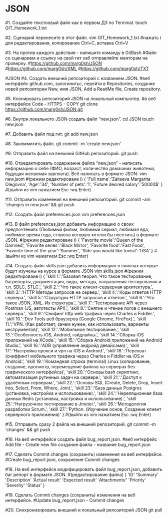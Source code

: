# JSON
#1. Создайте текстоовый файл как в первом ДЗ по Terminal.
touch GIT_Homework_1.txt

#2. Сценарий перенесите в этот файл.
vim GIT_Homework_1.txt
#нажать i для редактирования, копирование Ctrl+C, вставка Ctrl+V

#3. На против каждого действия - напишите команду в GitBash
#Файл со сценарием и ссылку на свой гит хаб отправляйте менторам на проверку.
#https://github.com/marg0sh/JSON
#https://github.com/marg0sh/XML
#https://github.com/marg0sh/TXT

#JSON
#4. Создать внешний репозиторий c названием JSON.
#веб интерфейс github.com, залогинитьс, перейти в Repositories, создание новой репозитории New, имя JSON, Add a ReadMe file, Create repository. 

#5. Клонировать репозиторий JSON на локальный компьютер.
#в веб интерфейсе Code - HTTPS - COPY
git clone https://github.com/marg0sh/JSON.git

#6. Внутри локального JSON создать файл “new.json”.
cd JSON
touch new.json

#7. Добавить файл под гит.
git add new.json

#8. Закоммитить файл.
git commit -m 'create new.json'

#9. Отправить файл на внешний GitHub репозиторий.
git push

#10. Отредактировать содержание файла “new.json” - написать информацию о себе (ФИО, возраст, количество домашних животных, будущая желаемая зарплата). Всё написать в формате JSON.
vim new.jsom
#(режим редактироваие i)
{
	'Full name':'Zaitseva Margarita Olegovna',
	'Age':'34',
	'Number of pets':'1',
	'Future desired salary':'50000$'
}
#(выйти из vim нажатием Esc :wq Enter)

#11. Отправить изменения на внешний репозиторий.
git commit -am 'changes in new.json' && git push

#12. Создать файл preferences.json
vim preferences.json

#13. В файл preferences.json добавить информацию о своих предпочтениях (Любимый фильм, любимый сериал, любимая еда, любимое время года, сторона которую хотели бы посетить) в формате JSON.
#(режим редактироваие i)
{
        'Favorite movie':'Queen of the Damned',
        'Favorite series':'Black Mirror',
        'Favorite food':'Fast Food',
        'Favorite time of the year':'Summer',
        'Side you would like tovisit':'USA'
}
#(выйти из vim нажатием Esc :wq Enter)

#14. Создать файл skills.json добавить информацию о скиллах которые будут изучены на курсе в формате JSON
vim skills.json
#(режим редактироваие i)
{
	'skill 1.':'Базовая теория. Что такое тестирование, багрепорты, документация, виды, методы, направления тестирования и т.п. SDLC, STLC.',
        'skill 2.':'Что такое клиент-серверная архитектура.',
        'skill 3.':'HTTP Методы запросов на сервер.',
        'skill 4.':'Коды ответов HTTP сервера.',
        'skill 5.':'Структуры HTTP запросов и ответов.',
        'skill 6.':'Что такое JSON, XML. Их структура.',
        'skill 7.':'Тестирование API через Postman (JS, автотесты API).',
        'skill 8.':'Снятие и чтение логов c внешнего сервера.',
        'skill 9.':'Снифинг http web трафика через Charles и Fiddler.',
        'skill 10.':'Dev Tools веб браузеров (Google Chrome, FireFox).',
        'skill 11.':'VPN. (Как работает, зачем нужен, как использовать, варианты инструментов)',
        'skill 12.':'Мобильное тестирование.',
        'skill 13.':'Особенность iOS, Android, гайдлайны.',
        'skill 14.':'Сборка iOS приложений на XCode.',
        'skill 15.':'Сборка Android приложений на Android Studio.',
        'skill 16.':'ADB (управление андройд девайсами).',
        'skill 17.':'Настройка прокси и vpn на iOS и Android.',
        'skill 18.':'Перехват (сниффинг) мобильного трафика через Charles и Fiddler на iOS и Android.',
        'skill 19.':'Командная строка (terminal) Linux (копирование, создание, просмотр, перемещение файлов на серверах без графического интерфейса)',
        'skill 20.':'Основы bash скриптинг, автоматизация рутинных задач на сервере.',
        'skill 21.':'Доступ к удалённым серверам.',
        'skill 22.':'Основы SQL (Create, Delete, Drop, Insert Into, Select, From, Where, Join).',
        'skill 23.':'База данных Postgres (установка, настройка и использование).',
        'skill 24.':'Нереляционная база данных Redis (установка, настройка и использование).',
        'skill 25.':'Нагрузочное тестирование в Jmeter.',
        'skill 26.':'Методология разработки Scrum.',
        'skill 27.':'Python. (Изучение основ. Создание клиент серверного приложения)'
}
#(выйти из vim нажатием Esc :wq Enter)

#15. Отправить сразу 2 файла на внешний репозиторий.
git commit -m 'changes' && git push

#16. На веб интерфейсе создать файл bug_report.json.
#веб интерфейс Add file - Create new file создание файла - название bug_report.json

#17. Сделать Commit changes (сохранить) изменения на веб интерфейсе.
#Create bug_report.json, сохранение Commit changes

#18. На веб интерфейсе модифицировать файл bug_report.json, добавить баг репорт в формате JSON.
#(редактирование файла) 
{
	'ID'
	'Summary'
	'Description'
	'Actual result'
	'Expected result'
	'Attachments"
	'Priority'
	'Severity'
	'Status'
}

#19. Сделать Commit changes (сохранить) изменения на веб интерфейсе.
#Update bug_report.json - Commit changes

#20. Синхронизировать внешний и локальный репозиторий JSON
git pull
